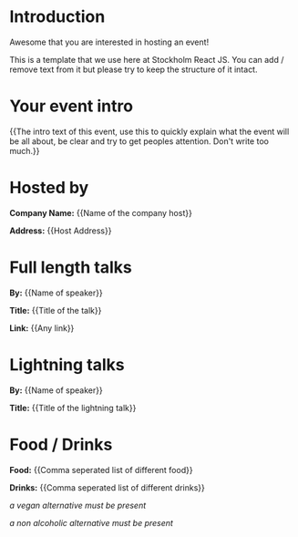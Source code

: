 # Introduction
Awesome that you are interested in hosting an event!

This is a template that we use here at Stockholm React JS.
You can add / remove text from it but please try to keep the structure of it intact.

# Your event intro
{{The intro text of this event, use this to quickly explain what the event
will be all about, be clear and try to get peoples attention. Don't write too much.}}

# Hosted by
**Company Name:** {{Name of the company host}}

**Address:** {{Host Address}}

# Full length talks
**By:** {{Name of speaker}}

**Title:** {{Title of the talk}}

**Link:** {{Any link}}

# Lightning talks
**By:** {{Name of speaker}}

**Title:** {{Title of the lightning talk}}

# Food / Drinks
**Food:** {{Comma seperated list of different food}}

**Drinks:** {{Comma seperated list of different drinks}}

*a vegan alternative must be present*

*a non alcoholic alternative must be present*
